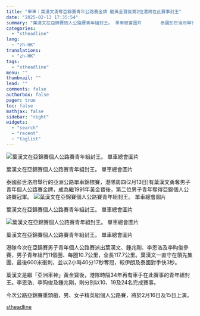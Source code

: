 ```yaml
---
title: "單車｜葉漢文勇奪亞錦賽青年公路賽金牌 繼黃金寶後第2位港將在此賽事封王"
date: "2025-02-13 17:35:54"
summary: "葉漢文在亞錦賽個人公路賽青年組封王。 單車總會圖片       泰國彭世洛府舉行的亞洲公路單..."
categories:
  - "stheadline"
lang:
  - "zh-HK"
translations:
  - "zh-HK"
tags:
  - "stheadline"
menu: ""
thumbnail: ""
lead: ""
comments: false
authorbox: false
pager: true
toc: false
mathjax: false
sidebar: "right"
widgets:
  - "search"
  - "recent"
  - "taglist"
---
```


![葉漢文在亞錦賽個人公路賽青年組封王。 單車總會圖片](https://image.stheadline.com/f/680p0/0x0/100/none/936c0d65b7adeed134c11d4f0ae4fbd5/stheadline/inewsmedia/20250213/_2025021317274661530.jpg)

葉漢文在亞錦賽個人公路賽青年組封王。 單車總會圖片




泰國彭世洛府舉行的亞洲公路單車錦標賽，港隊周四(2月13日)有葉漢文勇奪男子青年個人公路賽金牌，成為繼1991年黃金寶後，第二位男子青年奪得亞錦個人公路賽冠軍。
 ![葉漢文在亞錦賽個人公路賽青年組封王。 單車總會圖片](https://image.hkhl.hk/f/1024p0/0x0/100/none/a92e5f7eec4905d085001c8dd52b6ec9/2025-02/HKCYCLE_1__0.jpg)


葉漢文在亞錦賽個人公路賽青年組封王。 單車總會圖片



 ![葉漢文在亞錦賽個人公路賽青年組封王。 單車總會圖片](https://image.hkhl.hk/f/1024p0/0x0/100/none/d3173c4fb53b885f9b8217fb174f25c2/2025-02/HKCYCLE_2__0.jpg)


葉漢文在亞錦賽個人公路賽青年組封王。 單車總會圖片




港隊今次在亞錦賽男子青年個人公路賽派出葉漢文、鍾兆剛、李恩浩及李昀俊參賽，男子青年組鬥11個圈、每圈10.7公里，全長117.7公里。葉漢文一直守在領先集團，最後600米衝刺，並以2小時40分17秒奪冠，較伊朗及泰國對手快3秒。

葉漢文是繼「亞洲車神」黃金寶後，港隊時隔34年再有車手在此賽事的青年組封王。李恩浩、李盷俊及鍾兆剛，則分別以10、19及24名完成賽事。

今次公路亞錦賽重頭戲，男、女子精英組個人公路賽，將於2月16日及15日上演。

[stheadline](https://std.stheadline.com/realtime/article/2052597/即時-體育-單車-葉漢文勇奪亞錦賽青年公路賽金牌-繼黃金寶後第2位港將在此賽事封王)
